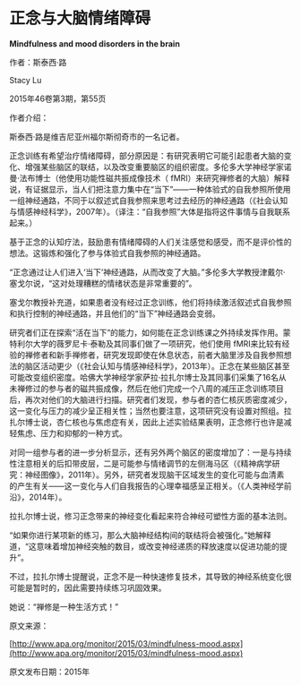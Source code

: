 # 正念与大脑情绪障碍

**Mindfulness and mood disorders in the brain**

作者：斯泰西·路

Stacy Lu

2015年46卷第3期，第55页

作者介绍：

斯泰西·路是维吉尼亚州福尔斯彻奇市的一名记者。

正念训练有希望治疗情绪障碍，部分原因是：有研究表明它可能引起患者大脑的变化、增强某些脑区的联结，以及改变重要脑区的组织密度。多伦多大学神经学家诺曼·法布博士（他使用功能性磁共振成像技术（ fMRI）来研究禅修者的大脑）解释说，有证据显示，当人们把注意力集中在“当下”——一种体验式的自我参照所使用一组神经通路，不同于以叙述式自我参照来思考过去经历的神经通路（《社会认知与情感神经科学》，2007年）。（译注：“自我参照”大体是指将这件事情与自我联系起来。）

基于正念的认知疗法，鼓励患有情绪障碍的人们关注感觉和感受，而不是评价性的想法。这锻炼和强化了参与体验式自我参照的神经通路。

“正念通过让人们进入‘当下’神经通路，从而改变了大脑。”多伦多大学教授津戴尔·塞戈尔说，“这对处理糟糕的情绪状态是非常重要的”。

塞戈尔教授补充道，如果患者没有经过正念训练，他们将持续激活叙述式自我参照和执行控制的神经通路，并且他们的“当下”神经通路会变弱。

研究者们正在探索“活在当下”的能力，如何能在正念训练课之外持续发挥作用。蒙特利尔大学的薇罗尼卡·泰勒及其同事们做了一项研究，他们使用 fMRI来比较有经验的禅修者和新手禅修者，研究发现即使在休息状态，前者大脑里涉及自我参照想法的脑区活动更少（《社会认知与情感神经科学》，2013年）。正念在某些脑区甚至可能改变组织密度。哈佛大学神经学家萨拉·拉扎尔博士及其同事们采集了16名从未禅修过的参与者的磁共振成像，然后在他们完成一个八周的减压正念训练项目后，再次对他们的大脑进行扫描。研究者们发现，参与者的杏仁核灰质密度减少，这一变化与压力的减少呈正相关性；当然也要注意，这项研究没有设置对照组。拉扎尔博士说，杏仁核也与焦虑症有关，因此上述实验结果表明，正念修行也许是减轻焦虑、压力和抑郁的一种方式。

对同一组参与者的进一步分析显示，还有另外两个脑区的密度增加了：一是与持续性注意相关的后扣带皮层，二是可能参与情绪调节的左侧海马区（《精神病学研究：神经图像》，2011年）。另外，研究者发现脑干区域发生的变化可能与血清素的产生有关——这一变化与人们自我报告的心理幸福感呈正相关。（《人类神经学前沿》，2014年）。

拉扎尔博士说，修习正念带来的神经变化看起来符合神经可塑性方面的基本法则。

“如果你进行某项新的练习，那么大脑神经结构间的联结将会被强化。”她解释道，“这意味着增加神经突触的数目，或改变神经递质的释放速度以促进功能的提升”。

不过，拉扎尔博士提醒说，正念不是一种快速修复技术，其导致的神经系统变化很可能是暂时的，因此需要持续练习巩固效果。

她说：“禅修是一种生活方式！”

原文来源：

[http://www.apa.org/monitor/2015/03/mindfulness-mood.aspx](http://www.apa.org/monitor/2015/03/mindfulness-mood.aspx)

原文发布日期：2015年

